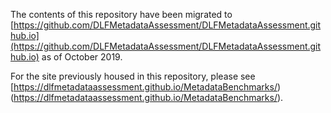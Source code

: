 The contents of this repository have been migrated to [https://github.com/DLFMetadataAssessment/DLFMetadataAssessment.github.io](https://github.com/DLFMetadataAssessment/DLFMetadataAssessment.github.io) as of October 2019.

For the site previously housed in this repository, please see [https://dlfmetadataassessment.github.io/MetadataBenchmarks/)(https://dlfmetadataassessment.github.io/MetadataBenchmarks/).